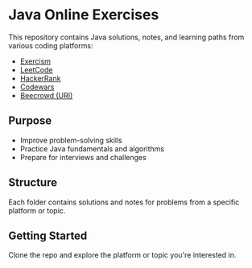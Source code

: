 # Java Online Exercises

This repository contains Java solutions, notes, and learning paths from various coding platforms:

- [Exercism](https://exercism.org/)
- [LeetCode](https://leetcode.com/)
- [HackerRank](https://www.hackerrank.com/)
- [Codewars](https://www.codewars.com/)
- [Beecrowd (URI)](https://www.beecrowd.com.br/)

## Purpose

- Improve problem-solving skills
- Practice Java fundamentals and algorithms
- Prepare for interviews and challenges

## Structure

Each folder contains solutions and notes for problems from a specific platform or topic.

## Getting Started

Clone the repo and explore the platform or topic you're interested in.
